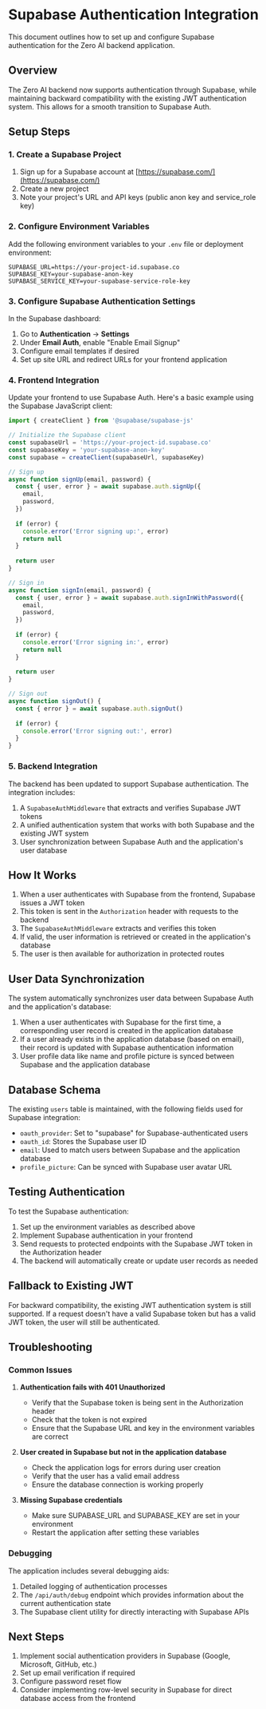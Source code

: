 # Supabase Authentication Integration

This document outlines how to set up and configure Supabase authentication for the Zero AI backend application.

## Overview

The Zero AI backend now supports authentication through Supabase, while maintaining backward compatibility with the existing JWT authentication system. This allows for a smooth transition to Supabase Auth.

## Setup Steps

### 1. Create a Supabase Project

1. Sign up for a Supabase account at [https://supabase.com/](https://supabase.com/)
2. Create a new project
3. Note your project's URL and API keys (public anon key and service_role key)

### 2. Configure Environment Variables

Add the following environment variables to your `.env` file or deployment environment:

```
SUPABASE_URL=https://your-project-id.supabase.co
SUPABASE_KEY=your-supabase-anon-key
SUPABASE_SERVICE_KEY=your-supabase-service-role-key
```

### 3. Configure Supabase Authentication Settings

In the Supabase dashboard:

1. Go to **Authentication** → **Settings**
2. Under **Email Auth**, enable "Enable Email Signup" 
3. Configure email templates if desired
4. Set up site URL and redirect URLs for your frontend application

### 4. Frontend Integration

Update your frontend to use Supabase Auth. Here's a basic example using the Supabase JavaScript client:

```javascript
import { createClient } from '@supabase/supabase-js'

// Initialize the Supabase client
const supabaseUrl = 'https://your-project-id.supabase.co'
const supabaseKey = 'your-supabase-anon-key'
const supabase = createClient(supabaseUrl, supabaseKey)

// Sign up
async function signUp(email, password) {
  const { user, error } = await supabase.auth.signUp({
    email,
    password,
  })
  
  if (error) {
    console.error('Error signing up:', error)
    return null
  }
  
  return user
}

// Sign in
async function signIn(email, password) {
  const { user, error } = await supabase.auth.signInWithPassword({
    email,
    password,
  })
  
  if (error) {
    console.error('Error signing in:', error)
    return null
  }
  
  return user
}

// Sign out
async function signOut() {
  const { error } = await supabase.auth.signOut()
  
  if (error) {
    console.error('Error signing out:', error)
  }
}
```

### 5. Backend Integration

The backend has been updated to support Supabase authentication. The integration includes:

1. A `SupabaseAuthMiddleware` that extracts and verifies Supabase JWT tokens
2. A unified authentication system that works with both Supabase and the existing JWT system
3. User synchronization between Supabase Auth and the application's user database

## How It Works

1. When a user authenticates with Supabase from the frontend, Supabase issues a JWT token
2. This token is sent in the `Authorization` header with requests to the backend
3. The `SupabaseAuthMiddleware` extracts and verifies this token
4. If valid, the user information is retrieved or created in the application's database
5. The user is then available for authorization in protected routes

## User Data Synchronization

The system automatically synchronizes user data between Supabase Auth and the application's database:

1. When a user authenticates with Supabase for the first time, a corresponding user record is created in the application database
2. If a user already exists in the application database (based on email), their record is updated with Supabase authentication information
3. User profile data like name and profile picture is synced between Supabase and the application database

## Database Schema

The existing `users` table is maintained, with the following fields used for Supabase integration:

- `oauth_provider`: Set to "supabase" for Supabase-authenticated users
- `oauth_id`: Stores the Supabase user ID
- `email`: Used to match users between Supabase and the application database
- `profile_picture`: Can be synced with Supabase user avatar URL

## Testing Authentication

To test the Supabase authentication:

1. Set up the environment variables as described above
2. Implement Supabase authentication in your frontend
3. Send requests to protected endpoints with the Supabase JWT token in the Authorization header
4. The backend will automatically create or update user records as needed

## Fallback to Existing JWT

For backward compatibility, the existing JWT authentication system is still supported. If a request doesn't have a valid Supabase token but has a valid JWT token, the user will still be authenticated.

## Troubleshooting

### Common Issues

1. **Authentication fails with 401 Unauthorized**
   - Verify that the Supabase token is being sent in the Authorization header
   - Check that the token is not expired
   - Ensure that the Supabase URL and key in the environment variables are correct

2. **User created in Supabase but not in the application database**
   - Check the application logs for errors during user creation
   - Verify that the user has a valid email address
   - Ensure the database connection is working properly

3. **Missing Supabase credentials**
   - Make sure SUPABASE_URL and SUPABASE_KEY are set in your environment
   - Restart the application after setting these variables

### Debugging

The application includes several debugging aids:

1. Detailed logging of authentication processes
2. The `/api/auth/debug` endpoint which provides information about the current authentication state
3. The Supabase client utility for directly interacting with Supabase APIs

## Next Steps

1. Implement social authentication providers in Supabase (Google, Microsoft, GitHub, etc.)
2. Set up email verification if required
3. Configure password reset flow
4. Consider implementing row-level security in Supabase for direct database access from the frontend 